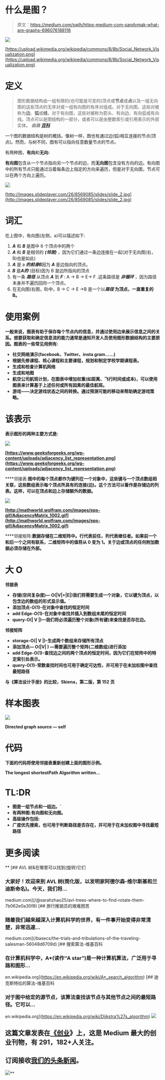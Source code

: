 # 什么是图？

> 原文：<https://medium.com/swlh/https-medium-com-sandymak-what-are-graphs-696076188116>

![](img/e3906ba82d2e680f6bb1496b4c57b58c.png)

[https://upload.wikimedia.org/wikipedia/commons/8/8b/Social_Network_Visualization.png](https://upload.wikimedia.org/wikipedia/commons/8/8b/Social_Network_Visualization.png)

# 定义

> 图形数据结构由一组有限的(也可能是可变的)顶点或**节点**或**点**以及一组无向图的这些顶点的无序对或一组有向图的有序对组成。对于无向图，这些对被称为**边**、**弧**或**线**，对于有向图，这些对被称为箭头、有向边、有向弧或有向线。顶点可以是图结构的一部分，或者可以是由整数索引或引用表示的外部实体。 ***出自*** [***百科***](https://en.wikipedia.org/wiki/Graph_(abstract_data_type))

一个图的数据结构是树的概括。像树一样，图也有通过边(弧)相互连接的节点(顶点)。然而，与树不同，图有可以指向任意数量节点的节点。

有两种图，**有向**和**无向:**

**有向图**包含从一个节点指向另一个节点的边，而**无向图**包含没有方向的边。有向图中的所有节点只能通过沿着每条边上指定的方向来遍历，但是对于无向图，节点可以在两个方向上遍历。

![](img/86998ce6fe69a93e66e388b67ebf3ba9.png)

[http://images.slideplayer.com/26/8569085/slides/slide_2.jpg](http://images.slideplayer.com/26/8569085/slides/slide_2.jpg)

# 词汇

在上图中，有向图(左侧，a)可以描述如下:

1.  ***A*** 和 ***B*** 是图中 6 个顶点中的两个
2.  ***A*** 和 ***B*** 是相邻的 ***(邻居)*** ，因为它们通过一条边连接在一起(对于无向图(右，B)也是如此)
3.  ***A*** 是 a ***的前身******B***因为 ***A*** 是边指向的顶点。
4.  ***B*** 是******A***的*** (目标)因为 B 是边所指向的顶点
5.  有一条 ***路径*** 从顶点 ***A*** 到 ***F*** : A → B → E→ F .这条路径是 ***非循环*** ，因为路径本身并不遍历回同一个顶点。
6.  在无向图(右图，B)中，B → C → E →B 是一个以*****路径*** 为顶点，一直重复的 B。**

# **使用案例**

**一般来说，图表有助于保存每个节点内的信息，并通过使用边来展示信息之间的关系。想要获取和确定信息流的能力通常是通知开发人员使用图形数据结构的主要原因。图表的一些常见用例有:**

*   **社交网络演示(facebook、Twitter、insta gram……)**
*   **根据先修课程、核心课程和主要课程，规划和制定学校学期课程表。**
*   **生成和检查计算机网络**
*   **生成和地图**
*   **航空公司航班计划，在图表中增加权重(如距离、飞行时间或成本)，可以使用图表来计算基于上述任何或所有因素的最佳航班。**
*   **游戏——决定游戏状态之间的转换。通过预测可能的移动来帮助确定游戏策略。**

# **该表示**

**表示图形的两种主要方式是:**

**![](img/8d8df7985776a6508035253e21ab9e50.png)**

**[https://www.geeksforgeeks.org/wp-content/uploads/adjacency_list_representation.png](https://www.geeksforgeeks.org/wp-content/uploads/adjacency_list_representation.png)**

****邻接表:**图中的每个顶点都作为键列在一个对象中，这些键与一个顶点数组相关联，这些数组表示每个顶点所具有的连接(边)。这个方法可以看作是存储边的列表。这样，可以在顶点和边上存储额外的数据。**

**![](img/d8d9962fe2300eb2e5ad89d25cc6fc1a.png)**

**[http://mathworld.wolfram.com/images/eps-gif/AdjacencyMatrix_1002.gif](http://mathworld.wolfram.com/images/eps-gif/AdjacencyMatrix_1002.gif)**

****邻接矩阵:**数据存储在二维矩阵中。行代表前任，列代表继任者。如果前一个和后一个之间有联系，二维矩阵中的值将从 0 变为 1。关于边或顶点的任何附加数据必须存储在外部。**

# **大 O**

****邻接表****

*   **存储(空间复杂度)— O(|V|+|E|)我们将需要生成一个对象，它以键为顶点，以包含边的数组的形式显示值。`**
*   **添加顶点-O(1)-在对象中查找的恒定时间**
*   **add Edge-O(1)-在对象中查找并插入到数组末尾的恒定时间**
*   **query-O(| V |)—我们将必须遍历整个对象(所有键)来查找是否存在边。**

****邻接矩阵****

*   **storage-O(| V |)-生成两个数组来存储所有顶点**
*   **添加顶点— O(|V| ) —需要遍历整个矩阵(二维数组)进行添加**
*   **add Edge-O(1)-查找边之间的两个顶点的恒定时间，因为它们在矩阵中的特定索引处表示。**
*   **query-O(1)-常数查找时间也可用于确定可达性，并可用于在未加权图中查找最短路径**

**与《算法设计手册》的比较，Skiena，第二版，第 152 页**

# **样本图表**

**![](img/498b38addbce1f825bcbbb80bfdcb2c5.png)**

**Directed graph source — self**

# **代码**

**下面的代码将使用邻接表重新创建上面的图形示例。**

**The longest shortestPath Algorithm written…**

# **TL:DR**

*   **图是一组节点和一组边。`**
*   **有两种图:有向图和无向图。**
*   **高级操作包括:**
*   ****广度优先搜索**，也可用于判断路径是否存在，并可用于在未加权图中寻找最短路径**

# **更多阅读**

**[](/@sarahzhao25/avl-trees-where-to-find-rotate-them-7b062e0a30f8) [## AVL 树&在哪里可以找到(旋转)它们

### 大家好！欢迎来到 AVL 树(简化版，以发明家阿德尔森-维尔斯基和兰迪斯命名)。今天，我们将…

medium.com](/@sarahzhao25/avl-trees-where-to-find-rotate-them-7b062e0a30f8) [](/basecs/the-trials-and-tribulations-of-the-traveling-salesman-56048d6709d) [## 旅行推销员的艰难困苦

### 随着我们越来越深入计算机科学的世界，有一件事开始变得非常清楚，非常迅速…

medium.com](/basecs/the-trials-and-tribulations-of-the-traveling-salesman-56048d6709d) [](https://en.wikipedia.org/wiki/A*_search_algorithm) [## 搜索算法-维基百科

### 在计算机科学中，A*(读作“A star”)是一种计算机算法，广泛用于寻路和图形…

en.wikipedia.org](https://en.wikipedia.org/wiki/A*_search_algorithm) [](https://en.wikipedia.org/wiki/Dijkstra%27s_algorithm) [## 迪克斯特拉的算法-维基百科

### 对于图中给定的源节点，该算法查找该节点与其他节点之间的最短路径。它可以…

en.wikipedia.org](https://en.wikipedia.org/wiki/Dijkstra%27s_algorithm) ![](img/731acf26f5d44fdc58d99a6388fe935d.png)

## 这篇文章发表在[《创业](https://medium.com/swlh)》上，这是 Medium 最大的创业刊物，有 291，182+人关注。

## 订阅接收[我们的头条新闻](http://growthsupply.com/the-startup-newsletter/)。

![](img/731acf26f5d44fdc58d99a6388fe935d.png)**